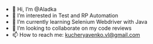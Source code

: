 - 👋 Hi, I’m @Aladka
- 👀 I’m interested in Test and RP Automation
- 🌱 I’m currently learning Selenium Webdriver with Java
- 💞️ I’m looking to collaborate on my code reviews
- 📫 How to reach me: kucheryavenko.vl@gmail.com

<!---
Aladka/Aladka is a ✨ special ✨ repository because its `README.md` (this file) appears on your GitHub profile.
You can click the Preview link to take a look at your changes.
--->
